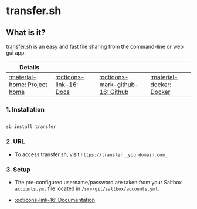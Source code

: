# transfer.sh

## What is it?

[transfer.sh](https://transfer.sh/) is an easy and fast file sharing from the command-line or web gui app.

| Details     |             |             |             |
|-------------|-------------|-------------|-------------|
| [:material-home: Project home ](https://transfer.sh/) | [:octicons-link-16: Docs](https://github.com/dutchcoders/transfer.sh) | [:octicons-mark-github-16: Github](https://www.github.com/dutchcoders/transfer.sh) | [:material-docker: Docker ](https://hub.docker.com/r/dutchcoders/transfer.sh)|

### 1. Installation

``` shell

sb install transfer

```

### 2. URL

- To access transfer.sh, visit `https://transfer._yourdomain.com_`

### 3. Setup

- The pre-configured username/password are taken from your Saltbox [`accounts.yml`](#configuration) file located in `/srv/git/saltbox/accounts.yml`.

- [:octicons-link-16: Documentation](https://github.com/dutchcoders/transfer.sh)
